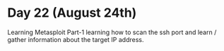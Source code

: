 # Day 22  (August 24th)
Learning Metasploit Part-1
learning how to scan the ssh port and learn / gather information about the target IP address.
